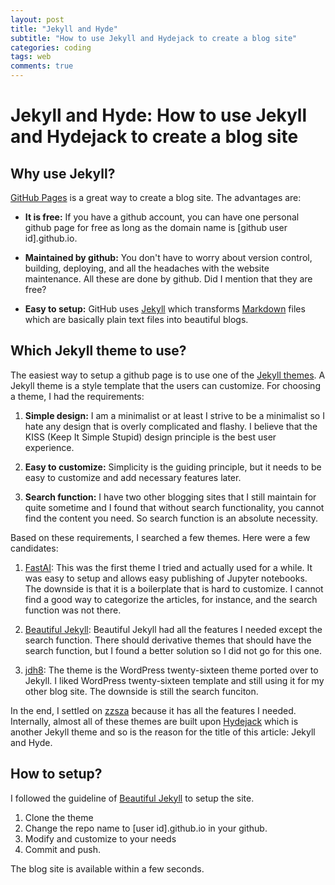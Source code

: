 ```yaml
---
layout: post
title: "Jekyll and Hyde"
subtitle: "How to use Jekyll and Hydejack to create a blog site"
categories: coding
tags: web
comments: true
---
```


# Jekyll and Hyde: How to use Jekyll and Hydejack to create a blog site
## Why use Jekyll?

[GitHub Pages](https://pages.github.com/) is a great way to create a blog site.
The advantages are:

* **It is free:** If you have a github account, you can have one personal github page for free
 as long as the domain name is [github user id].github.io.

* **Maintained by github:** You don't have to worry about version control, building, deploying,
 and all the headaches with the website maintenance. All these are done by github.
  Did I mention that they are free?

* **Easy to setup:** GitHub uses [Jekyll](https://jekyllrb.com/) which transforms
[Markdown](https://en.wikipedia.org/wiki/Markdown) files which are basically plain text files into beautiful blogs.

## Which Jekyll theme to use?

The easiest way to setup a github page is to use one of the [Jekyll themes](http://jekyllthemes.org/).
A Jekyll theme is a style template that the users can customize. For choosing a theme, I had the requirements:

1. **Simple design:** I am a minimalist or at least I strive to be a minimalist so I hate any design that is overly complicated and flashy.
 I believe that the KISS (Keep It Simple Stupid) design principle is the best user experience. 

2. **Easy to customize:** Simplicity is the guiding principle, but it needs to be easy to customize
 and add necessary features later.

3. **Search function:** I have two other blogging sites that I still maintain for quite sometime and
I found that without search functionality, you cannot find the content you need.
 So search function is an absolute necessity.
 
Based on these requirements, I searched a few themes. Here were a few candidates:

1. [FastAI](https://github.com/fastai/fastpages): This was the first theme I tried and actually used for a while.
It was easy to setup and allows easy publishing of Jupyter notebooks.
The downside is that it is a boilerplate that is hard to customize.
 I cannot find a good way to categorize the articles, for instance, and the search function was not there.   

2. [Beautiful Jekyll](https://beautifuljekyll.com/): Beautiful Jekyll had all the features I needed
except the search function. There should derivative themes that should have the search function, but
I found a better solution so I did not go for this one. 

3. [jdh8](https://jdh8.github.io/): The theme is the WordPress twenty-sixteen theme ported over to Jekyll.
I liked WordPress twenty-sixteen template and still using it for my other blog site.
 The downside is still the search funciton.

In the end, I settled on [zzsza](https://zzsza.github.io/) because it has all the features I needed.
Internally, almost all of these themes are built upon [Hydejack](https://hydejack.com/) which is
another Jekyll theme and so is the reason for the title of this article: Jekyll and Hyde.

## How to setup?

I followed the guideline of [Beautiful Jekyll](https://github.com/daattali/beautiful-jekyll#readme)
to setup the site.

1. Clone the theme
2. Change the repo name to [user id].github.io in your github.
3. Modify and customize to your needs
4. Commit and push.

The blog site is available within a few seconds.